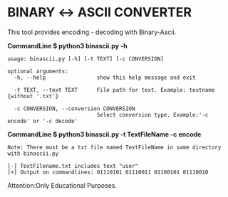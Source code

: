 # BINARY ↔ ASCII CONVERTER

This tool provides encoding - decoding with Binary-Ascii.

**CommandLine $ python3 binascii.py -h**

```
usage: binascii.py [-h] [-t TEXT] [-c CONVERSION]

optional arguments:
  -h, --help                show this help message and exit
  
  -t TEXT, --text TEXT      File path for text. Example: textname {without '.txt'}
  
  -c CONVERSION, --conversion CONVERSION
                            Select conversion type. Example:'-c encode' or '-c decode'

```

 **CommandLine $ python3 binascii.py -t TextFileName -c encode**
 ```
 Note: There must be a txt file named TextFileName in same directory with binascii.py

 [-] TextFilename.txt includes text "user"
 [+] Output on commandlines: 01110101 01110011 01100101 01110010
```
Attention:Only Educational Purposes.
